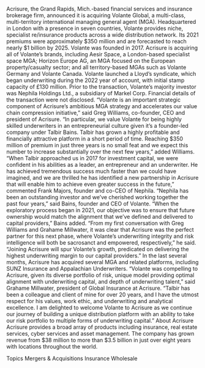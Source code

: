Acrisure, the Grand Rapids, Mich.-based financial services and insurance brokerage firm, announced it is acquiring Volante Global, a multi-class, multi-territory international managing general agent (MGA).
Headquartered in London with a presence in seven countries, Volante provides niche, specialist re/insurance products across a wide distribution network. Its 2021 premiums were approximately $350 million and are forecasted to reach nearly $1 billion by 2025. Volante was founded in 2017.
Acrisure is acquiring all of Volante’s brands, including Aesir Space, a London-based specialist space MGA; Horizon Europe AG, an MGA focused on the European property/casualty sector; and all territory-based MGAs such as Volante Germany and Volante Canada. Volante launched a Lloyd’s syndicate, which began underwriting during the 2022 year of account, with initial stamp capacity of £130 million.
Prior to the transaction, Volante’s majority investor was Nephila Holdings Ltd., a subsidiary of Markel Corp. Financial details of the transaction were not disclosed.
“Volante is an important strategic component of Acrisure’s ambitious MGA strategy and accelerates our value chain compression initiative,” said Greg Williams, co-founder, CEO and president of Acrisure.
“In particular, we value Volante for being highly skilled underwriters in an entrepreneurial culture given it’s a founder-led company under Talbir Bains. Talbir has grown a highly profitable and financially attractive platform in a short period of time. Reaching $350 million of premium in just three years is no small feat and we expect this number to increase substantially over the next few years,” added Williams.
“When Talbir approached us in 2017 for investment capital, we were confident in his abilities as a leader, an entrepreneur and an underwriter. He has achieved tremendous success much faster than we could have imagined, and we are thrilled he has identified a new partnership in Acrisure that will enable him to achieve even greater success in the future,” commented Frank Majors, founder and co-CEO of Nephila.
“Nephila has been an outstanding investor and we’ve cherished working together the past four years,” said Bains, founder and CEO of Volante.
“When the exploratory process began in 2021, our objective was to ensure that future ownership would match the alignment that we’ve defined and delivered to capital providers,” Bains added.
“From my first conversation with Greg Williams and Grahame Millwater, it was clear that Acrisure was the perfect partner for this next phase, where Volante’s underwriting integrity and risk intelligence will both be sacrosanct and empowered, respectively,” he said. “Joining Acrisure will spur Volante’s growth, predicated on delivering the highest underwriting margin to our capital providers.”
In the last several months, Acrisure has acquired several MGA and related platforms, including SUNZ Insurance and Appalachian Underwriters.
“Volante was compelling to Acrisure, given its diverse portfolio of risk, unique model providing optimal alignment with underwriting capital, and depth of underwriting talent,” said Grahame Millwater, president of Global Insurance at Acrisure. “Talbir has been a colleague and client of mine for over 20 years, and I have the utmost respect for his values, work ethic, and underwriting and analytical excellence. I am delighted to welcome Volante to Acrisure as we continue our journey of building a unique distribution platform with an ability to take our risk portfolio to multiple forms of underwriting capital.”
About Acrisure
Acrisure provides a broad array of products including insurance, real estate services, cyber services and asset management. The company has grown revenue from $38 million to more than $3.5 billion in just over eight years with locations throughout the world.

Topics
Mergers & Acquisitions
Insurance Wholesale
